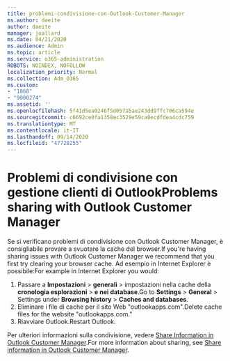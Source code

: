 ```yaml
---
title: problemi-condivisione-con-Outlook-Customer-Manager
ms.author: daeite
author: daeite
manager: joallard
ms.date: 04/21/2020
ms.audience: Admin
ms.topic: article
ms.service: o365-administration
ROBOTS: NOINDEX, NOFOLLOW
localization_priority: Normal
ms.collection: Adm_O365
ms.custom:
- "1868"
- "9000274"
ms.assetid: ''
ms.openlocfilehash: 5f41d5ea0246f5d057a5ae243dd9ffc706ca594e
ms.sourcegitcommit: c6692ce0fa1358ec3529e59ca0ecdfdea4cdc759
ms.translationtype: MT
ms.contentlocale: it-IT
ms.lasthandoff: 09/14/2020
ms.locfileid: "47728255"
---
```

# <a name="problems-sharing-with-outlook-customer-manager"></a><span data-ttu-id="9b727-102">Problemi di condivisione con gestione clienti di Outlook</span><span class="sxs-lookup"><span data-stu-id="9b727-102">Problems sharing with Outlook Customer Manager</span></span>

<span data-ttu-id="9b727-103">Se si verificano problemi di condivisione con Outlook Customer Manager, è consigliabile provare a svuotare la cache del browser.</span><span class="sxs-lookup"><span data-stu-id="9b727-103">If you're having sharing issues with Outlook Customer Manager we recommend that you first try clearing your browser cache.</span></span> <span data-ttu-id="9b727-104">Ad esempio in Internet Explorer è possibile:</span><span class="sxs-lookup"><span data-stu-id="9b727-104">For example in Internet Explorer you would:</span></span>

1. <span data-ttu-id="9b727-105">Passare a **Impostazioni**  >  **generali** > impostazioni nella cache della **cronologia esplorazioni**  >  **e nei database**.</span><span class="sxs-lookup"><span data-stu-id="9b727-105">Go to **Settings** > **General** > Settings under **Browsing history** > **Caches and databases**.</span></span>
2. <span data-ttu-id="9b727-106">Eliminare i file di cache per il sito Web "outlookapps.com".</span><span class="sxs-lookup"><span data-stu-id="9b727-106">Delete cache files for the website "outlookapps.com."</span></span>
3. <span data-ttu-id="9b727-107">Riavviare Outlook.</span><span class="sxs-lookup"><span data-stu-id="9b727-107">Restart Outlook.</span></span>

<span data-ttu-id="9b727-108">Per ulteriori informazioni sulla condivisione, vedere [Share Information in Outlook Customer Manager](https://support.office.com/article/4f26cc69-67da-4cd5-b344-02d1a4799310%20).</span><span class="sxs-lookup"><span data-stu-id="9b727-108">For more information about sharing, see [Share information in Outlook Customer Manager](https://support.office.com/article/4f26cc69-67da-4cd5-b344-02d1a4799310%20).</span></span>